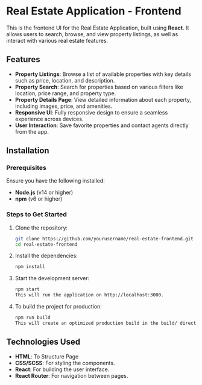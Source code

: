 # Real Estate Application - Frontend

This is the frontend UI for the Real Estate Application, built using **React**. It allows users to search, browse, and view property listings, as well as interact with various real estate features.

## Features

- **Property Listings**: Browse a list of available properties with key details such as price, location, and description.
- **Property Search**: Search for properties based on various filters like location, price range, and property type.
- **Property Details Page**: View detailed information about each property, including images, price, and amenities.
- **Responsive UI**: Fully responsive design to ensure a seamless experience across devices.
- **User Interaction**: Save favorite properties and contact agents directly from the app.

## Installation

### Prerequisites

Ensure you have the following installed:

- **Node.js** (v14 or higher)
- **npm** (v6 or higher)

### Steps to Get Started

1. Clone the repository:
   ```bash
   git clone https://github.com/yourusername/real-estate-frontend.git
   cd real-estate-frontend

2. Install the dependencies:
    ```bash
    npm install

3. Start the development server:
    ```bash
    npm start
    This will run the application on http://localhost:3000.

4. To build the project for production:
    ```bash
    npm run build
    This will create an optimized production build in the build/ directory.

## Technologies Used

- **HTML**: To Structure Page
- **CSS/SCSS**: For styling the components.
- **React**: For building the user interface.
- **React Router**: For navigation between pages.
